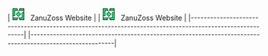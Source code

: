 | <kbd><img src="Media/logo.png" margin-top="20px" width="25px"></kbd>&nbsp;&nbsp;&nbsp;ZanuZoss Website | | <kbd><img src="Media/logo.png" margin-top="20px" width="25px"></kbd>&nbsp;&nbsp;&nbsp;ZanuZoss Website |
|--------------------------------------------------------------------------------------------------------| |--------------------------------------------------------------------------------------------------------|
